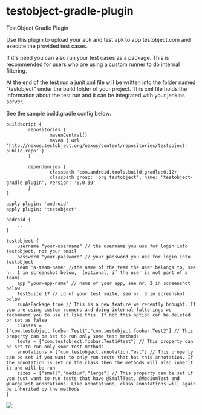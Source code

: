 testobject-gradle-plugin
===================

TestObject Gradle Plugin

Use this plugin to upload your apk and test apk to app.testobject.com and execute the provided test cases.

If it's need you can also run your test cases as a package. This is recommended for users who are using a custom runner to do internal filtering.

At the end of the test run a junit xml file will be written into the folder named "testobject" under the build folder of your project. This xml file holds the information about the test run and it can be integrated with your jenkins server.

See the sample build.gradle config below:

```
buildscript {
        repositories {
                mavenCentral()
                maven { url 'http://nexus.testobject.org/nexus/content/repositories/testobject-public-repo' }
        }
 
        dependencies {
                classpath 'com.android.tools.build:gradle:0.12+'
                classpath group: 'org.testobject', name: 'testobject-gradle-plugin', version: '0.0.39'
        }
}

apply plugin: 'android'
apply plugin: 'testobject'

android {
	...
}

testobject {
	username "your-username" // the username you use for login into testobject, not your email
	password "your-password" // your password you use for login into testobject
	team "a-team-name" //the name of the team the user belongs to, see nr. 1 in screenshot below,  (optional, if the user is not part of a team)
	app "your-app-name" // name of your app, see nr. 2 in screenshot below
	testSuite 17 // id of your test suite, see nr. 3 in screenshot below
	runAsPackage true // This is a new feature we recently brought. If you are using custom runners and doing internal falterings we recommend you to use it like this. If not this option can be deleted or set as false
	classes = ["com.testobject.foobar.Test1","com.testobject.foobar.Test2"] // This property can be set to run only some test methods
	tests = ["com.testobject.foobar.Test1#test"] // This property can be set to run only some test methods
	annotations = ["com.testobject.annotation.Test"] // This property can be set if you want to only run tests that has this annotation. If the annotation is set on the class then the methods will also inherit it and will be run
	sizes = ["small","medium","large"] // This property can be set if you just want to run tests that have @SmallTest, @MediumTest and @LargeTest annotations. Like annotations, class annotations will again be inherited by the methods
}
```

![](https://github.com/testobject/testobject-gradle-plugin/blob/gh-pages/images/ScreenGradlePlugin.png)
